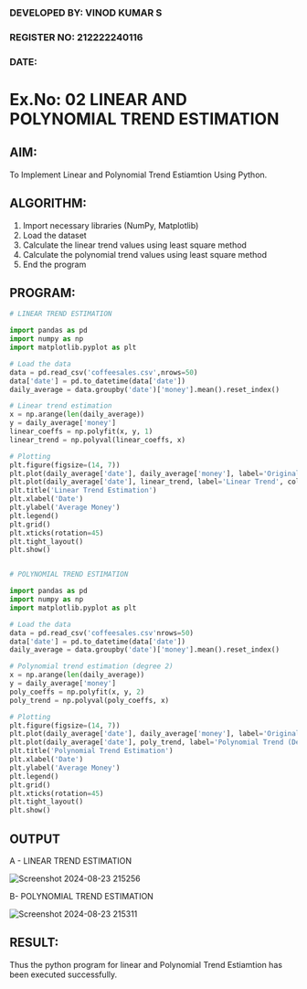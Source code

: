 ### DEVELOPED BY: VINOD KUMAR S
### REGISTER NO: 212222240116
### DATE:

# Ex.No: 02 LINEAR AND POLYNOMIAL TREND ESTIMATION

## AIM:
To Implement Linear and Polynomial Trend Estiamtion Using Python.

## ALGORITHM:
1. Import necessary libraries (NumPy, Matplotlib)
2. Load the dataset
3. Calculate the linear trend values using least square method
4. Calculate the polynomial trend values using least square method
5. End the program

## PROGRAM:
```python
# LINEAR TREND ESTIMATION

import pandas as pd
import numpy as np
import matplotlib.pyplot as plt

# Load the data
data = pd.read_csv('coffeesales.csv',nrows=50)
data['date'] = pd.to_datetime(data['date'])
daily_average = data.groupby('date')['money'].mean().reset_index()

# Linear trend estimation
x = np.arange(len(daily_average))
y = daily_average['money']
linear_coeffs = np.polyfit(x, y, 1)
linear_trend = np.polyval(linear_coeffs, x)

# Plotting
plt.figure(figsize=(14, 7))
plt.plot(daily_average['date'], daily_average['money'], label='Original Data', marker='o')
plt.plot(daily_average['date'], linear_trend, label='Linear Trend', color='red')
plt.title('Linear Trend Estimation')
plt.xlabel('Date')
plt.ylabel('Average Money')
plt.legend()
plt.grid()
plt.xticks(rotation=45)
plt.tight_layout()
plt.show()


# POLYNOMIAL TREND ESTIMATION

import pandas as pd
import numpy as np
import matplotlib.pyplot as plt

# Load the data
data = pd.read_csv('coffeesales.csv'nrows=50)
data['date'] = pd.to_datetime(data['date'])
daily_average = data.groupby('date')['money'].mean().reset_index()

# Polynomial trend estimation (degree 2)
x = np.arange(len(daily_average))
y = daily_average['money']
poly_coeffs = np.polyfit(x, y, 2)
poly_trend = np.polyval(poly_coeffs, x)

# Plotting
plt.figure(figsize=(14, 7))
plt.plot(daily_average['date'], daily_average['money'], label='Original Data', marker='o')
plt.plot(daily_average['date'], poly_trend, label='Polynomial Trend (Degree 2)', color='green')
plt.title('Polynomial Trend Estimation')
plt.xlabel('Date')
plt.ylabel('Average Money')
plt.legend()
plt.grid()
plt.xticks(rotation=45)
plt.tight_layout()
plt.show()


```

## OUTPUT
A - LINEAR TREND ESTIMATION

![Screenshot 2024-08-23 215256](https://github.com/user-attachments/assets/f452c45a-e58e-46fd-98cb-6c0e311a5d7f)


B- POLYNOMIAL TREND ESTIMATION


![Screenshot 2024-08-23 215311](https://github.com/user-attachments/assets/18fbdfe7-2e2b-45ee-9005-03cd3b64ecf2)

## RESULT:
Thus the python program for linear and Polynomial Trend Estiamtion has been executed successfully.
